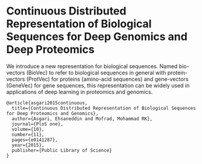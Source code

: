 # Continuous Distributed Representation of Biological Sequences for Deep Genomics and Deep Proteomics

We introduce a new representation for biological sequences. Named bio-vectors (BioVec) to refer to biological sequences in general
with protein-vectors (ProtVec) for proteins (amino-acid sequences) and gene-vectors (GeneVec) for gene sequences, this representation
can be widely used in applications of deep learning in proteomics and genomics.

    @article{asgari2015continuous,
      title={Continuous Distributed Representation of Biological Sequences for Deep Proteomics and Genomics},
      author={Asgari, Ehsaneddin and Mofrad, Mohammad RK},
      journal={PloS one},
      volume={10},
      number={11},
      pages={e0141287},
      year={2015},
      publisher={Public Library of Science}
    }

